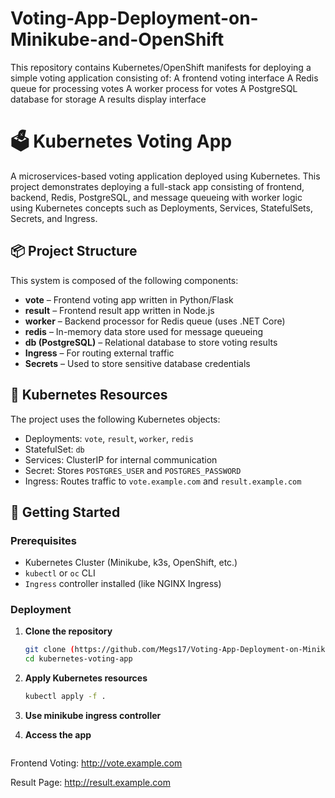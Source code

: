 # Voting-App-Deployment-on-Minikube-and-OpenShift
This repository contains Kubernetes/OpenShift manifests for deploying a simple voting application consisting of:  A frontend voting interface  A Redis queue for processing votes  A worker process for votes  A PostgreSQL database for storage  A results display interface
# 🗳️ Kubernetes Voting App

A microservices-based voting application deployed using Kubernetes. This project demonstrates deploying a full-stack app consisting of frontend, backend, Redis, PostgreSQL, and message queueing with worker logic using Kubernetes concepts such as Deployments, Services, StatefulSets, Secrets, and Ingress.

## 📦 Project Structure

This system is composed of the following components:

- **vote** – Frontend voting app written in Python/Flask
- **result** – Frontend result app written in Node.js
- **worker** – Backend processor for Redis queue (uses .NET Core)
- **redis** – In-memory data store used for message queueing
- **db (PostgreSQL)** – Relational database to store voting results
- **Ingress** – For routing external traffic
- **Secrets** – Used to store sensitive database credentials

## 🧱 Kubernetes Resources

The project uses the following Kubernetes objects:

- Deployments: `vote`, `result`, `worker`, `redis`
- StatefulSet: `db`
- Services: ClusterIP for internal communication
- Secret: Stores `POSTGRES_USER` and `POSTGRES_PASSWORD`
- Ingress: Routes traffic to `vote.example.com` and `result.example.com`

## 🚀 Getting Started

### Prerequisites

- Kubernetes Cluster (Minikube, k3s, OpenShift, etc.)
- `kubectl` or `oc` CLI
- `Ingress` controller installed (like NGINX Ingress)

### Deployment

1. **Clone the repository**
   ```bash
   git clone (https://github.com/Megs17/Voting-App-Deployment-on-Minikube-and-OpenShift)
   cd kubernetes-voting-app

2. **Apply Kubernetes resources**
   ```bash
   kubectl apply -f .
   
3. **Use minikube ingress controller**

2. **Access the app**
   ```bash
Frontend Voting: http://vote.example.com

Result Page: http://result.example.com

